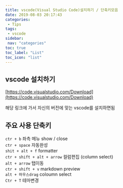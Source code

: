 ```yaml
---
title: vscode(Visual Studio Code)설치하기 / 단축키모음
date: 2019-08-03 20:17:43
categories: 
 - Tips
tags: 
 - vscode
sidebar:
 nav: "categories"
toc: true
toc_label: "List"
toc_icon: "list"
---
```

## vscode 설치하기

[https://code.visualstudio.com/Download](https://code.visualstudio.com/Download)

해당 링크에 가서 자신의 버전에 맞는 vscode를 설치하면됨 

## 주요 사용 단축키

`ctr + b` 좌측 메뉴 show / close  
`ctr + space` 자동완성  
`shit + alt + f` formatter  
`ctr + shift + alt + arrow` 컬럼편집 (column select)  
`alt + arrow` 탭이동  
`ctr + shift + v` markdown preview  
`alt + 마우스drag` coloumn select  
`Ctr + T` 테마변경